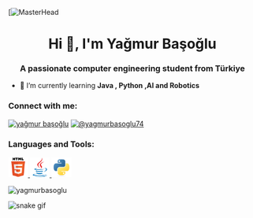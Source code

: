 [![MasterHead](https://www.moradam.com/wp-content/uploads/2017/07/yazilim.jpg)
<h1 align="center">Hi 👋, I'm Yağmur Başoğlu</h1>
<h3 align="center">A passionate computer engineering student from Türkiye</h3>

- 🌱 I’m currently learning **Java , Python ,AI and Robotics**

<h3 align="left">Connect with me:</h3>
<p align="left">
<a href="https://linkedin.com/in/yağmur başoğlu" target="blank"><img align="center" src="https://raw.githubusercontent.com/rahuldkjain/github-profile-readme-generator/master/src/images/icons/Social/linked-in-alt.svg" alt="yağmur başoğlu" height="30" width="40" /></a>
<a href="https://www.hackerrank.com/@yagmurbasoglu74" target="blank"><img align="center" src="https://raw.githubusercontent.com/rahuldkjain/github-profile-readme-generator/master/src/images/icons/Social/hackerrank.svg" alt="@yagmurbasoglu74" height="30" width="40" /></a>
</p>

<h3 align="left">Languages and Tools:</h3>
<p align="left"> <a href="https://www.w3.org/html/" target="_blank" rel="noreferrer"> <img src="https://raw.githubusercontent.com/devicons/devicon/master/icons/html5/html5-original-wordmark.svg" alt="html5" width="40" height="40"/> </a> <a href="https://www.java.com" target="_blank" rel="noreferrer"> <img src="https://raw.githubusercontent.com/devicons/devicon/master/icons/java/java-original.svg" alt="java" width="40" height="40"/> </a> <a href="https://www.python.org" target="_blank" rel="noreferrer"> <img src="https://raw.githubusercontent.com/devicons/devicon/master/icons/python/python-original.svg" alt="python" width="40" height="40"/> </a> </p>

<p><img align="center" src="https://github-readme-stats.vercel.app/api/top-langs?username=yagmurbasoglu&show_icons=true&locale=en&layout=compact" alt="yagmurbasoglu" /></p>

![snake gif](https://github.com/yagmurbasoglu/yagmurbasoglu/blob/output/github-contribution-grid-snake.gif)

